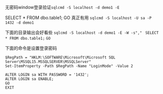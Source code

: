 无密码window登录验证`sqlcmd -S localhost -d demo1 -E`

SELECT * FROM dbo.table1;
GO
真正有用
`sqlcmd -S localhost -U sa -P 1432 -d demo1`

下面的目录输出会好看些
`sqlcmd -S localhost -d demo1 -E -W -s"," `
`SELECT * FROM dbo.table1;`
`GO`

下面的命令是设置登录密码
```{shell}
$RegPath = "HKLM:\SOFTWARE\Microsoft\Microsoft SQL Server\MSSQL15.MSSQLSERVER\MSSQLServer"
Set-ItemProperty -Path $RegPath -Name "LoginMode" -Value 2

ALTER LOGIN sa WITH PASSWORD = '1432';
ALTER LOGIN sa ENABLE;
GO
EXIT
```
